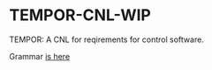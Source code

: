 # TEMPOR-CNL-WIP

TEMPOR: A CNL for reqirements for control software.

Grammar <a href="blob/main/iae.tempor/src/iae/Tempor.xtext">is here</a>
